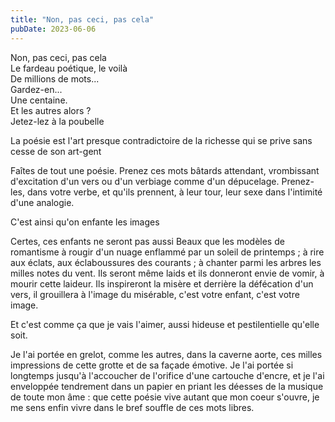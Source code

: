 ```yaml
---
title: "Non, pas ceci, pas cela"
pubDate: 2023-06-06
---
```


Non, pas ceci, pas cela\
Le fardeau poétique, le voilà\
De millions de mots...\
Gardez-en...\
Une centaine.\
Et les autres alors ?\
Jetez-lez à la poubelle

La poésie est l'art presque contradictoire de la richesse qui se prive sans cesse de son art-gent

Faîtes de tout une poésie. Prenez ces mots bâtards attendant, vrombissant d'excitation d'un vers ou d'un verbiage comme d'un dépucelage. Prenez-les, dans votre verbe, et qu'ils prennent, à leur tour, leur sexe dans l'intimité d'une analogie.

C'est ainsi qu'on enfante les images

Certes, ces enfants ne seront pas aussi Beaux que les modèles de romantisme à rougir d'un nuage enflammé par un soleil de printemps ; à rire aux éclats, aux éclaboussures des courants ; à chanter parmi les arbres les milles notes du vent. Ils seront même laids et ils donneront envie de vomir, à mourir cette laideur. Ils inspireront la misère et derrière la défécation d'un vers, il grouillera à l'image du misérable, c'est votre enfant, c'est votre image.

Et c'est comme ça que je vais l'aimer, aussi hideuse et pestilentielle qu'elle soit.

Je l'ai portée en grelot, comme les autres, dans la caverne aorte, ces milles
impressions de cette grotte et de sa façade émotive. Je l'ai portée si longtemps jusqu'à l'accoucher de l'orifice d'une cartouche d'encre, et je l'ai enveloppée tendrement dans un papier en priant les déesses de la musique de toute mon âme : que cette poésie vive autant que mon coeur s'ouvre, je me sens enfin vivre dans le bref souffle de ces mots libres.